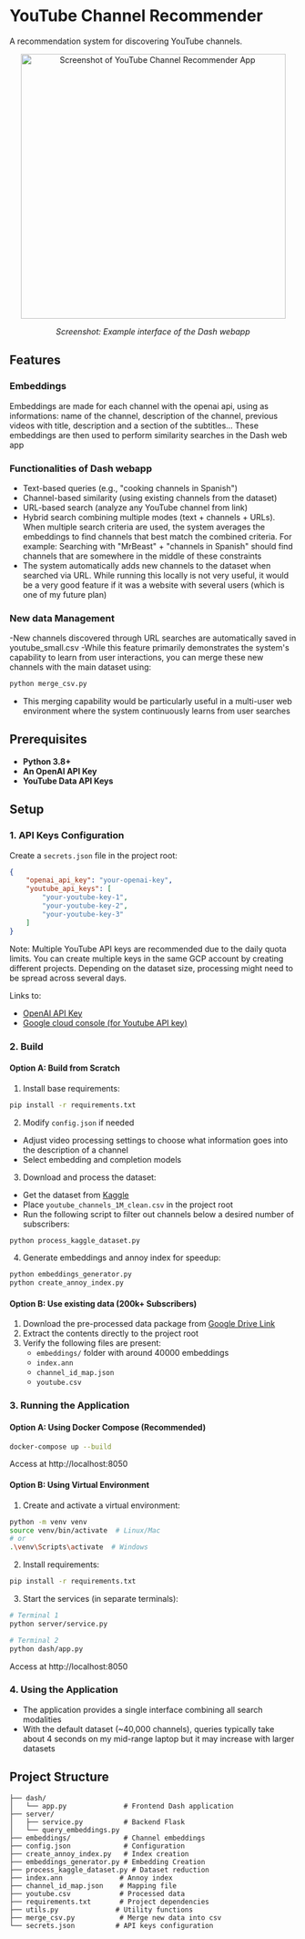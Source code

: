 # YouTube Channel Recommender

A recommendation system for discovering YouTube channels. 

<p align="center">
  <img width="465" alt="Screenshot of YouTube Channel Recommender App" src="https://github.com/user-attachments/assets/0481cdfa-79e8-4a62-8d36-2f3803786ed4" />
</p>

<p align="center"><i>Screenshot: Example interface of the Dash webapp</i></p>


## Features

### Embeddings

Embeddings are made for each channel with the openai api, using as informations: name of the channel, description of the channel, previous videos with title, description and a section of the subtitles... These embeddings are then used to perform similarity searches in the Dash web app

### Functionalities of Dash webapp
- Text-based queries (e.g., "cooking channels in Spanish")
- Channel-based similarity (using existing channels from the dataset)
- URL-based search (analyze any YouTube channel from link)
- Hybrid search combining multiple modes (text + channels + URLs). When multiple search criteria are used, the system averages the embeddings to find channels that best match the combined criteria. For example: Searching with "MrBeast" + "channels in Spanish" should find channels that are somewhere in the middle of these constraints
- The system automatically adds new channels to the dataset when searched via URL. While running  this locally is not very useful, it would be a very good feature if it was a website with several users (which is one of my future plan)

### New data Management

-New channels discovered through URL searches are automatically saved in youtube_small.csv
-While this feature primarily demonstrates the system's capability to learn from user interactions, you can merge these new channels with the main dataset using:
```bash
python merge_csv.py
```
- This merging capability would be particularly useful in a multi-user web environment where the system continuously learns from user searches


## Prerequisites

- **Python 3.8+**
- **An OpenAI API Key**
- **YouTube Data API Keys**


## Setup

### 1. API Keys Configuration

Create a `secrets.json` file in the project root:
```json
{
    "openai_api_key": "your-openai-key",
    "youtube_api_keys": [
        "your-youtube-key-1",
        "your-youtube-key-2",
        "your-youtube-key-3"
    ]
}
```

Note: Multiple YouTube API keys are recommended due to the daily quota limits. You can create multiple keys in the same GCP account by creating different projects. Depending on the dataset size, processing might need to be spread across several days.

Links to:
- [OpenAI API Key](https://platform.openai.com/docs/overview)
- [Google cloud console (for Youtube API key)](https://console.cloud.google.com/)

### 2. Build

#### Option A: Build from Scratch

1. Install base requirements:
```bash
pip install -r requirements.txt
```

2. Modify `config.json` if needed
- Adjust video processing settings to choose what information goes into the description of a channel
- Select embedding and completion models

3. Download and process the dataset:
- Get the dataset from [Kaggle](https://www.kaggle.com/datasets/asaniczka/2024-youtube-channels-1-million)
- Place `youtube_channels_1M_clean.csv` in the project root
- Run the following script to filter out channels below a desired number of subscribers:
```bash
python process_kaggle_dataset.py
```

4. Generate embeddings and annoy index for speedup:
```bash
python embeddings_generator.py
python create_annoy_index.py
```

#### Option B: Use existing data (200k+ Subscribers)

1. Download the pre-processed data package from [Google Drive Link](https://drive.google.com/file/d/1fvpNyhu2ta98_UlM5yw-Z6g27NawGySj/view?usp=drive_link)
2. Extract the contents directly to the project root
3. Verify the following files are present:
   - `embeddings/` folder with around 40000 embeddings
   - `index.ann`
   - `channel_id_map.json`
   - `youtube.csv`

### 3. Running the Application

#### Option A: Using Docker Compose (Recommended)

```bash
docker-compose up --build
```
Access at http://localhost:8050

#### Option B: Using Virtual Environment

1. Create and activate a virtual environment:
```bash
python -m venv venv
source venv/bin/activate  # Linux/Mac
# or
.\venv\Scripts\activate  # Windows
```

2. Install requirements:
```bash
pip install -r requirements.txt
```

3. Start the services (in separate terminals):
```bash
# Terminal 1
python server/service.py

# Terminal 2
python dash/app.py
```

Access at http://localhost:8050

### 4. Using the Application

- The application provides a single interface combining all search modalities
- With the default dataset (~40,000 channels), queries typically take about 4 seconds on my mid-range laptop but it may increase with larger datasets

## Project Structure

```
├── dash/
│   └── app.py              # Frontend Dash application
├── server/
│   ├── service.py          # Backend Flask 
│   └── query_embeddings.py
├── embeddings/             # Channel embeddings
├── config.json             # Configuration 
├── create_annoy_index.py   # Index creation 
├── embeddings_generator.py # Embedding Creation 
├── process_kaggle_dataset.py # Dataset reduction 
├── index.ann              # Annoy index 
├── channel_id_map.json    # Mapping file
├── youtube.csv            # Processed data 
├── requirements.txt       # Project dependencies
├── utils.py              # Utility functions
├── merge_csv.py           # Merge new data into csv
└── secrets.json          # API keys configuration
```
